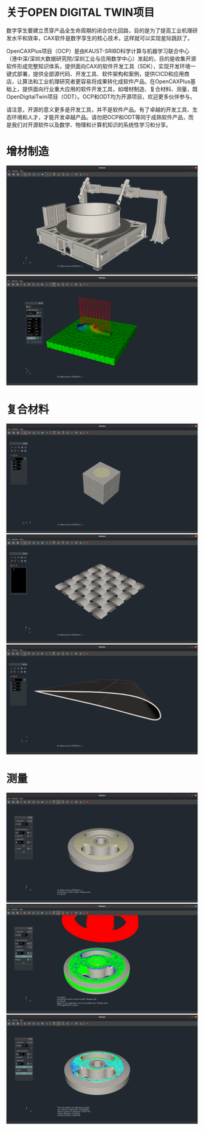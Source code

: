 # 关于OPEN DIGITAL TWIN项目

数字孪生要建立贯穿产品全生命周期的闭合优化回路，目的是为了提高工业机理研发水平和效率，CAX软件是数字孪生的核心技术，这样就可以实现星际跳跃了。

OpenCAXPlus项目（OCP）是由KAUST-SRIBD科学计算与机器学习联合中心（港中深/深圳大数据研究院/深圳工业与应用数学中心）发起的，目的是收集开源软件形成完整知识体系，提供面向CAX的软件开发工具（SDK），实现开发环境一键式部署，提供全部源代码、开发工具、软件架构和案例，提供CICD和应用商店，让算法和工业机理研究者更容易将成果转化成软件产品。在OpenCAXPlus基础上，提供面向行业重大应用的软件开发工具，如增材制造、复合材料、测量，既OpenDigitalTwin项目（ODT）。OCP和ODT均为开源项目，欢迎更多伙伴参与。

请注意，开源的意义更多是开发工具，并不是软件产品。有了卓越的开发工具、生态环境和人才，才能开发卓越产品。请勿把OCP和ODT等同于成熟软件产品，而是我们对开源软件以及数学、物理和计算机知识的系统性学习和分享。

# 增材制造

![RUNOOB 图标](images/3.png)
![RUNOOB 图标](images/4.png)

# 复合材料

![RUNOOB 图标](images/5.png)
![RUNOOB 图标](images/6.png)
![RUNOOB 图标](images/7.png)

# 测量

![RUNOOB 图标](images/8.png)
![RUNOOB 图标](images/9.png)
![RUNOOB 图标](images/10.png)

